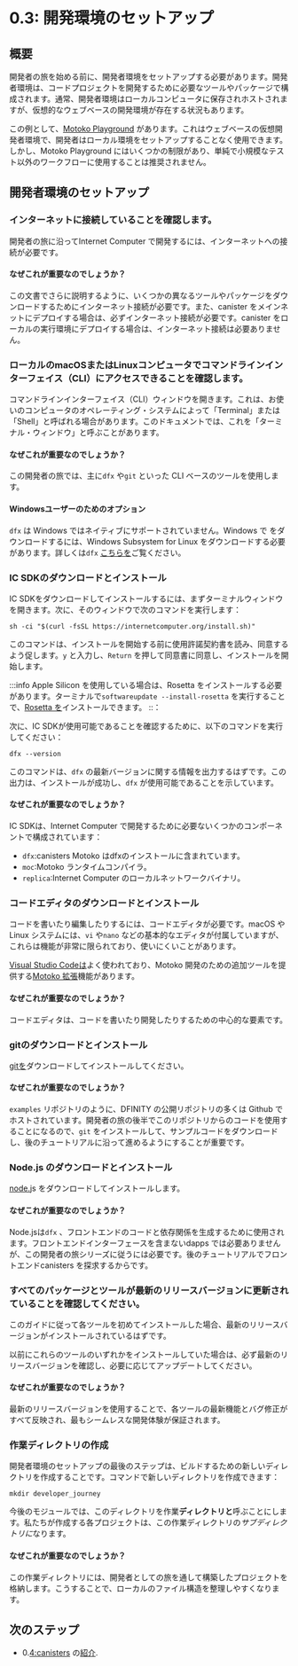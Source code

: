 # 0.3: 開発環境のセットアップ

## 概要

開発者の旅を始める前に、開発者環境をセットアップする必要があります。開発者環境は、コードプロジェクトを開発するために必要なツールやパッケージで構成されます。通常、開発者環境はローカルコンピュータに保存されホストされますが、仮想的なウェブベースの開発環境が存在する状況もあります。

この例として、[Motoko Playground](https://m7sm4-2iaaa-aaaab-qabra-cai.ic0.app/) があります。これはウェブベースの仮想開発者環境で、開発者はローカル環境をセットアップすることなく使用できます。しかし、Motoko Playground にはいくつかの制限があり、単純で小規模なテスト以外のワークフローに使用することは推奨されません。

## 開発者環境のセットアップ

### インターネットに接続していることを確認します。

開発者の旅に沿ってInternet Computer で開発するには、インターネットへの接続が必要です。

#### なぜこれが重要なのでしょうか？

この文書でさらに説明するように、いくつかの異なるツールやパッケージをダウンロードするためにインターネット接続が必要です。また、canister をメインネットにデプロイする場合は、必ずインターネット接続が必要です。canister をローカルの実行環境にデプロイする場合は、インターネット接続は必要ありません。

### ローカルのmacOSまたはLinuxコンピュータでコマンドラインインターフェイス（CLI）にアクセスできることを確認します。

コマンドラインインターフェイス（CLI）ウィンドウを開きます。これは、お使いのコンピュータのオペレーティング・システムによって「Terminal」または「Shell」と呼ばれる場合があります。このドキュメントでは、これを「ターミナル・ウィンドウ」と呼ぶことがあります。

#### なぜこれが重要なのでしょうか？

この開発者の旅では、主に`dfx` や`git` といった CLI ベースのツールを使用します。

#### Windowsユーザーのためのオプション

`dfx` は Windows ではネイティブにサポートされていません。Windows で をダウンロードするには、Windows Subsystem for Linux をダウンロードする必要があります。詳しくは`dfx` [こちらを](/docs/developer-docs/setup/install/index.mdx)ご覧ください。

### IC SDKのダウンロードとインストール

IC SDKをダウンロードしてインストールするには、まずターミナルウィンドウを開きます。次に、そのウィンドウで次のコマンドを実行します：

    sh -ci "$(curl -fsSL https://internetcomputer.org/install.sh)"

このコマンドは、インストールを開始する前に使用許諾契約書を読み、同意するよう促します。`y` と入力し、`Return` を押して同意書に同意し、インストールを開始します。

:::info
Apple Silicon を使用している場合は、Rosetta をインストールする必要があります。ターミナルで`softwareupdate --install-rosetta` を実行することで、[Rosetta を](https://support.apple.com/en-us/HT211861)インストールできます。
::：

次に、IC SDKが使用可能であることを確認するために、以下のコマンドを実行してください：

    dfx --version

このコマンドは、`dfx` の最新バージョンに関する情報を出力するはずです。この出力は、インストールが成功し、`dfx` が使用可能であることを示しています。

#### なぜこれが重要なのでしょうか？

IC SDKは、Internet Computer で開発するために必要ないくつかのコンポーネントで構成されています：

- `dfx`:canisters Motoko はdfxのインストールに含まれています。
- `moc`:Motoko ランタイムコンパイラ。
- `replica`:Internet Computer のローカルネットワークバイナリ。

### コードエディタのダウンロードとインストール

コードを書いたり編集したりするには、コードエディタが必要です。macOS や Linux システムには、`vi` や`nano` などの基本的なエディタが付属していますが、これらは機能が非常に限られており、使いにくいことがあります。

[Visual Studio Codeは](https://code.visualstudio.com/download)よく使われており、Motoko 開発のための追加ツールを提供する[Motoko 拡張](https://github.com/dfinity/vscode-motoko)機能があります。

#### なぜこれが重要なのでしょうか？

コードエディタは、コードを書いたり開発したりするための中心的な要素です。

### gitのダウンロードとインストール

[gitを](https://git-scm.com/downloads)ダウンロードしてインストールしてください。

#### なぜこれが重要なのでしょうか？

`examples` リポジトリのように、DFINITY の公開リポジトリの多くは Github でホストされています。開発者の旅の後半でこのリポジトリからのコードを使用することになるので、`git` をインストールして、サンプルコードをダウンロードし、後のチュートリアルに沿って進めるようにすることが重要です。

### Node.js のダウンロードとインストール

[node.](https://nodejs.org/en)js をダウンロードしてインストールします。

#### なぜこれが重要なのでしょうか？

Node.jsは`dfx` 、フロントエンドのコードと依存関係を生成するために使用されます。フロントエンドインターフェースを含まないdapps では必要ありませんが、この開発者の旅シリーズに従うには必要です。後のチュートリアルでフロントエンドcanisters を探求するからです。

### すべてのパッケージとツールが最新のリリースバージョンに更新されていることを確認してください。

このガイドに従って各ツールを初めてインストールした場合、最新のリリースバージョンがインストールされているはずです。

以前にこれらのツールのいずれかをインストールしていた場合は、必ず最新のリリースバージョンを確認し、必要に応じてアップデートしてください。

#### なぜこれが重要なのでしょうか？

最新のリリースバージョンを使用することで、各ツールの最新機能とバグ修正がすべて反映され、最もシームレスな開発体験が保証されます。

### 作業ディレクトリの作成

開発者環境のセットアップの最後のステップは、ビルドするための新しいディレクトリを作成することです。コマンドで新しいディレクトリを作成できます：

    mkdir developer_journey

今後のモジュールでは、このディレクトリを作業**ディレクトリと**呼ぶことにします。私たちが作成する各プロジェクトは、この作業ディレクトリの*サブディレクトリに*なります。

#### なぜこれが重要なのでしょうか？

この作業ディレクトリには、開発者としての旅を通して構築したプロジェクトを格納します。こうすることで、ローカルのファイル構造を整理しやすくなります。

## 次のステップ

- 0\.[4:canisters](04-intro-canisters.md) の[紹介](04-intro-canisters.md).

<!---
# 0.3: Developer environment setup

## Overview

Before we can begin our developer journey, we need to set up our developer environment. A developer environment consists of tools and packages that are required to develop code projects. Usually, developer environments are stored and hosted on your local computer, but there are some situations where a virtual, web-based development environment exists. 

An example of this is the [Motoko Playground](https://m7sm4-2iaaa-aaaab-qabra-cai.ic0.app/), which is a web-based, virtual developer environment that can be used by developers without having to set up a local environment. The Motoko Playground has several restrictions, however, and it isn't recommended to be used for workflows other than simple, small-scale testing. 

## Setting up your developer environment

### Confirm you have a connection to the internet

To follow along with the developer journey and develop on the Internet Computer, you will need a connection to the internet. 

#### Why does this matter?

You will need an internet connection to download a few different tools and packages, as described further in this document. You will also need an internet connection whenever you plan to deploy your canister to the mainnet. You do not need an internet connection to deploy your canister to your local execution environment.

### Confirm you have access to a command line interface (CLI) on your local macOS or Linux computer

Open a command line interface (CLI) window. This may be referred to as 'Terminal' or 'Shell' depending on your computer's operating system. In this documentation, this is often referred to as the 'terminal window'. 

#### Why does this matter?

We will primarily be using CLI-based tools, such as `dfx` and `git`, in this developer journey. 

#### Options for Windows users

`dfx` is not natively supported on Windows. To download `dfx` on Windows, you will need to download the Windows Subsystem for Linux. You can learn more [here](/docs/developer-docs/setup/install/index.mdx).

### Download and install the IC SDK

To download and install the IC SDK, first open a terminal window. Then, run the following command in that window:

```
sh -ci "$(curl -fsSL https://internetcomputer.org/install.sh)"
```

This command will prompt you to read and accept the license agreement before the install begins. Type `y`, then press `Return` to accept the agreement and begin the installation. 

:::info
If you are using a machine running Apple silicon, you will need to have Rosetta installed. You can install [Rosetta](https://support.apple.com/en-us/HT211861) by running `softwareupdate --install-rosetta` in your terminal.
:::

Then, to verify that the IC SDK is ready to use, run the following command:

```
dfx --version
```

This command should output information about the latest version of `dfx`. This output indicates that the installation has been successful, and that `dfx` is ready to use. 

#### Why does this matter?

The IC SDK is composed of several components that are required for developing on the Internet Computer. These components are:

- `dfx`: The CLI tool used to interact with and develop canisters on the IC. Motoko is included in the installation of dfx. 
- `moc`: The Motoko runtime compiler. 
- `replica`: The Internet Computer's local network binary. 

### Download and install a code editor

To write and edit code, you will need a code editor. macOS and Linux systems come with some basic editors, such as `vi` or `nano`, but these have very limited functionality and can be hard to use. 

We recommend you use [Visual Studio Code](https://code.visualstudio.com/download), as it is a popular choice and there is a [Motoko extension](https://github.com/dfinity/vscode-motoko) that provides additional tools for Motoko development. 

#### Why does this matter?

Code editors are a core component to writing and developing code. 

### Download and install git

Download and install [git](https://git-scm.com/downloads). 

#### Why does this matter?

Many of the DFINITY public repositories are hosted on Github, such as our `examples` repository. We will be using code from this repository later in the developer journey, so it is important to install `git` to assure that you can download the sample code pieces and follow along with the later tutorials. 

### Download and install Node.js

Download and install [node.js](https://nodejs.org/en).

#### Why does this matter?

Node.js is used by `dfx` to generate frontend code and dependencies. It is not required for dapps that do not contain a frontend interface, though it is required for you to follow along with this developer journey series, since we will explore frontend canisters in a later tutorial. 

### Assure all packages and tools are updated to the latest release versions

If you have followed this guide and installed each of these tools for the first time, you will have the most recent release versions installed.

If you previously had installed any of these tools, be sure to check the most recent release version and update them if needed. 
#### Why does this matter?

Having the latest release version assures that you have all of the newest features and bug fixes for each tool to assure for the most seamless developer experience. 

### Create a working directory

The last step in setting up our developer environment is to create a new directory for us to build in. You can create a new directory with the command:

```
mkdir developer_journey
```

In future modules, we'll refer to this directory as the **working directory**. Each project that we create will be a *sub-directory* of this working directory.

#### Why does this matter?

We'll use this working directory to contain the projects that we build throughout our developer journey. This will help keep things organized in our local file structure. 
## Next steps

- [0.4: Introduction to canisters](04-intro-canisters.md).

-->
